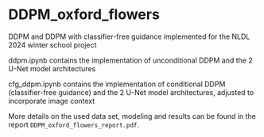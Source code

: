 # DDPM_oxford_flowers
DDPM and DDPM with classifier-free guidance implemented for the NLDL 2024 winter school project

ddpm.ipynb contains the implementation of unconditional DDPM and the 2 U-Net model architectures

cfg_ddpm.ipynb contains the implementation of conditional DDPM (classifier-free guidance) and the 2 U-Net model architectures, adjusted to incorporate image context

More details on the used data set, modeling and results can be found in the report `DDPM_oxford_flowers_report.pdf`.